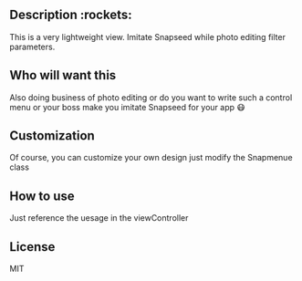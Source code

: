 ## Description :rockets:

This is a very lightweight view. Imitate Snapseed while photo editing filter parameters. 

## Who will want this  

Also doing business of photo editing or do you want to write such a control menu or your boss make you imitate Snapseed for your app :mask:

## Customization 

Of course, you can customize your own design just modify the Snapmenue class


## How to use 

Just reference the uesage in the viewController 


## License

MIT
